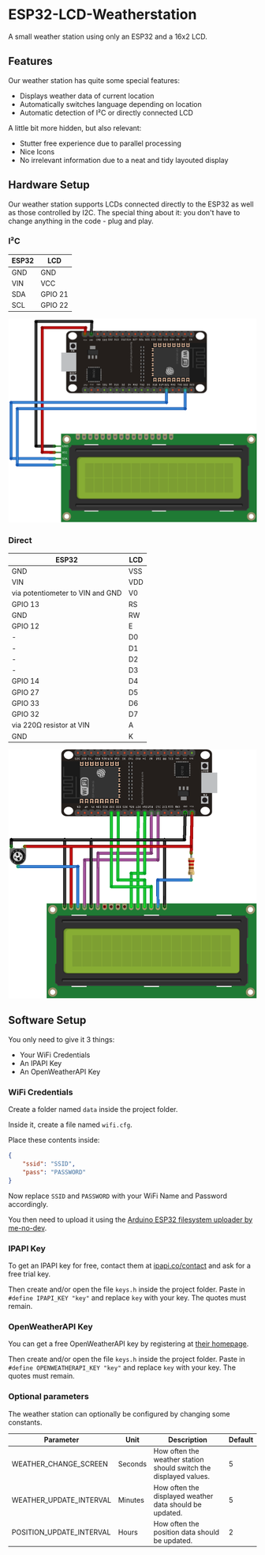 # ESP32-LCD-Weatherstation

A small weather station using only an ESP32 and a 16x2 LCD.

## Features

Our weather station has quite some special features:

* Displays weather data of current location
* Automatically switches language depending on location
* Automatic  detection of I²C or directly connected LCD

A little bit more hidden, but also relevant:

* Stutter free experience due to parallel processing
* Nice Icons
* No irrelevant information due to a neat and tidy layouted display

## Hardware Setup

Our weather station supports LCDs connected directly to the ESP32 as well as those controlled by I2C. The special thing about it: you don't have to change anything in the code - plug and play.

### I²C

| ESP32 | LCD     |
|-------|---------|
| GND   | GND     |
| VIN   | VCC     |
| SDA   | GPIO 21 |
| SCL   | GPIO 22 |

![connection I²C](documentation/connection_I2C.png)

### Direct

| ESP32                            | LCD     |
|----------------------------------|---------|
| GND                              | VSS     |
| VIN                              | VDD     |
| via potentiometer to VIN and GND | V0      |
| GPIO 13                          | RS      |
| GND                              | RW      |
| GPIO 12                          | E       |
| -                                | D0      |
| -                                | D1      |
| -                                | D2      |
| -                                | D3      |
| GPIO 14                          | D4      |
| GPIO 27                          | D5      |
| GPIO 33                          | D6      |
| GPIO 32                          | D7      |
| via 220Ω resistor at VIN         | A       |
| GND                              | K       |

![connection direct](documentation/connection_direct.png)

## Software Setup

You only need to give it 3 things:

* Your WiFi Credentials
* An IPAPI Key
* An OpenWeatherAPI Key

### WiFi Credentials

Create a folder named `data` inside the project folder.

Inside it, create a file named `wifi.cfg`.

Place these contents inside:

```json
{
	"ssid": "SSID",
	"pass": "PASSWORD"
}
```

Now replace `SSID` and `PASSWORD` with your WiFi Name and Password accordingly.

You then need to upload it using the 
[Arduino ESP32 filesystem uploader by me-no-dev](https://github.com/me-no-dev/arduino-esp32fs-plugin).

### IPAPI Key

To get an IPAPI key for free, contact them at [ipapi.co/contact](https://ipapi.co/contact) and ask for a free trial key.

Then create and/or open the file `keys.h` inside the project folder.
Paste in `#define IPAPI_KEY "key"` and replace `key` with your key. 
The quotes must remain.

### OpenWeatherAPI Key

You can get a free OpenWeatherAPI key by registering at [their homepage](https://home.openweathermap.org/users/sign_up).

Then create and/or open the file `keys.h` inside the project folder.
Paste in `#define OPENWEATHERAPI_KEY "key"` and replace `key` with your key.
The quotes must remain.

### Optional parameters

The weather station can optionally be configured by changing some constants.

Parameter | Unit | Description | Default
--------- | ---- | ----------- | -------
WEATHER_CHANGE_SCREEN | Seconds | How often the weather station should switch the displayed values. | 5
WEATHER_UPDATE_INTERVAL | Minutes | How often the displayed weather data should be updated. | 5
POSITION_UPDATE_INTERVAL | Hours | How often the position data should be updated. | 2
